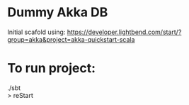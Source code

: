 # Dummy Akka DB

Initial scafold using: https://developer.lightbend.com/start/?group=akka&project=akka-quickstart-scala
# To run project:
./sbt  
\> reStart 
